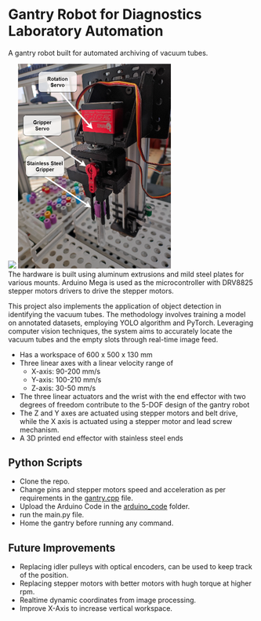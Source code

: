 # Gantry Robot for Diagnostics Laboratory Automation

A gantry robot built for automated archiving of vacuum tubes.

<img src="completed_gantry.png" width="500"/>
<img src="end_effector.png" width="312"/>

<br>
The hardware is built using aluminum extrusions and mild steel plates for various mounts.
Arduino Mega is used as the microcontroller with DRV8825 stepper motors drivers to drive the stepper motors.

This project also implements the application of object detection in identifying the vacuum tubes. The methodology involves training a model on annotated datasets, employing YOLO algorithm and PyTorch. Leveraging computer vision techniques, the system aims to accurately locate the vacuum tubes and the empty slots through real-time image feed.

- Has a workspace of 600 x 500 x 130 mm
- Three linear axes with a linear velocity range of
  - X-axis: 90-200 mm/s
  - Y-axis: 100-210 mm/s
  - Z-axis: 30-50 mm/s
- The three linear actuators and the wrist with the end effector with two degrees of freedom contribute to the 5-DOF design of the gantry robot
- The Z and Y axes are actuated using stepper motors and belt drive, while the X axis is actuated using a stepper motor and lead screw mechanism.
- A 3D printed end effector with stainless steel ends

## Python Scripts
- Clone the repo.
- Change pins and stepper motors speed and acceleration as per requirements in the [gantry.cpp](arduino_code/gantry.cpp) file.
- Upload the Arduino Code in the [arduino_code](arduino_code) folder.
- run the main.py file.
- Home the gantry before running any command.

## Future Improvements
- Replacing idler pulleys with optical encoders, can be used to keep track of the position.
- Replacing stepper motors with better motors with hugh torque at higher rpm.
- Realtime dynamic coordinates from image processing.
- Improve X-Axis to increase vertical workspace.